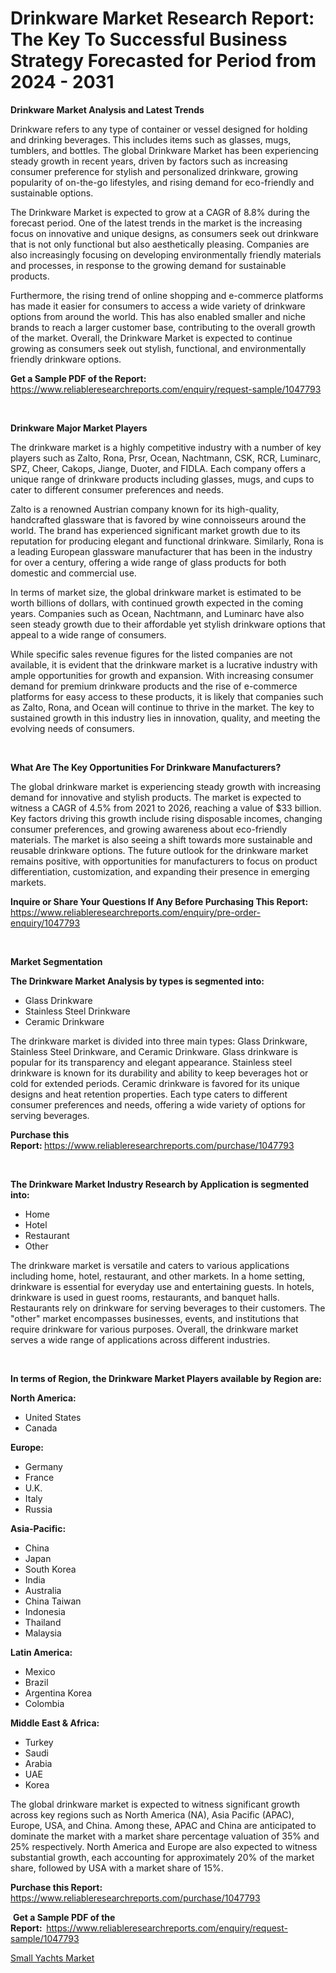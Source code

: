 <p><h1>Drinkware Market Research Report: The Key To Successful Business Strategy Forecasted for Period from 2024 - 2031</h1></p><p><strong>Drinkware Market Analysis and Latest Trends</strong></p>
<p><p>Drinkware refers to any type of container or vessel designed for holding and drinking beverages. This includes items such as glasses, mugs, tumblers, and bottles. The global Drinkware Market has been experiencing steady growth in recent years, driven by factors such as increasing consumer preference for stylish and personalized drinkware, growing popularity of on-the-go lifestyles, and rising demand for eco-friendly and sustainable options.</p><p>The Drinkware Market is expected to grow at a CAGR of 8.8% during the forecast period. One of the latest trends in the market is the increasing focus on innovative and unique designs, as consumers seek out drinkware that is not only functional but also aesthetically pleasing. Companies are also increasingly focusing on developing environmentally friendly materials and processes, in response to the growing demand for sustainable products.</p><p>Furthermore, the rising trend of online shopping and e-commerce platforms has made it easier for consumers to access a wide variety of drinkware options from around the world. This has also enabled smaller and niche brands to reach a larger customer base, contributing to the overall growth of the market. Overall, the Drinkware Market is expected to continue growing as consumers seek out stylish, functional, and environmentally friendly drinkware options.</p></p>
<p><strong>Get a Sample PDF of the Report:&nbsp;</strong> <a href="https://www.reliableresearchreports.com/enquiry/request-sample/1047793">https://www.reliableresearchreports.com/enquiry/request-sample/1047793</a></p>
<p>&nbsp;</p>
<p><strong>Drinkware Major Market Players</strong></p>
<p><p>The drinkware market is a highly competitive industry with a number of key players such as Zalto, Rona, Prsr, Ocean, Nachtmann, CSK, RCR, Luminarc, SPZ, Cheer, Cakops, Jiange, Duoter, and FIDLA. Each company offers a unique range of drinkware products including glasses, mugs, and cups to cater to different consumer preferences and needs.</p><p>Zalto is a renowned Austrian company known for its high-quality, handcrafted glassware that is favored by wine connoisseurs around the world. The brand has experienced significant market growth due to its reputation for producing elegant and functional drinkware. Similarly, Rona is a leading European glassware manufacturer that has been in the industry for over a century, offering a wide range of glass products for both domestic and commercial use.</p><p>In terms of market size, the global drinkware market is estimated to be worth billions of dollars, with continued growth expected in the coming years. Companies such as Ocean, Nachtmann, and Luminarc have also seen steady growth due to their affordable yet stylish drinkware options that appeal to a wide range of consumers.</p><p>While specific sales revenue figures for the listed companies are not available, it is evident that the drinkware market is a lucrative industry with ample opportunities for growth and expansion. With increasing consumer demand for premium drinkware products and the rise of e-commerce platforms for easy access to these products, it is likely that companies such as Zalto, Rona, and Ocean will continue to thrive in the market. The key to sustained growth in this industry lies in innovation, quality, and meeting the evolving needs of consumers.</p></p>
<p>&nbsp;</p>
<p><strong>What Are The Key Opportunities For Drinkware Manufacturers?</strong></p>
<p><p>The global drinkware market is experiencing steady growth with increasing demand for innovative and stylish products. The market is expected to witness a CAGR of 4.5% from 2021 to 2026, reaching a value of $33 billion. Key factors driving this growth include rising disposable incomes, changing consumer preferences, and growing awareness about eco-friendly materials. The market is also seeing a shift towards more sustainable and reusable drinkware options. The future outlook for the drinkware market remains positive, with opportunities for manufacturers to focus on product differentiation, customization, and expanding their presence in emerging markets.</p></p>
<p><strong>Inquire or Share Your Questions If Any Before Purchasing This Report:</strong> <a href="https://www.reliableresearchreports.com/enquiry/pre-order-enquiry/1047793">https://www.reliableresearchreports.com/enquiry/pre-order-enquiry/1047793</a></p>
<p>&nbsp;</p>
<p><strong>Market Segmentation</strong></p>
<p><strong>The Drinkware Market Analysis by types is segmented into:</strong></p>
<p><ul><li>Glass Drinkware</li><li>Stainless Steel Drinkware</li><li>Ceramic Drinkware</li></ul></p>
<p><p>The drinkware market is divided into three main types: Glass Drinkware, Stainless Steel Drinkware, and Ceramic Drinkware. Glass drinkware is popular for its transparency and elegant appearance. Stainless steel drinkware is known for its durability and ability to keep beverages hot or cold for extended periods. Ceramic drinkware is favored for its unique designs and heat retention properties. Each type caters to different consumer preferences and needs, offering a wide variety of options for serving beverages.</p></p>
<p><strong>Purchase this Report:&nbsp;</strong><a href="https://www.reliableresearchreports.com/purchase/1047793">https://www.reliableresearchreports.com/purchase/1047793</a></p>
<p>&nbsp;</p>
<p><strong>The Drinkware Market Industry Research by Application is segmented into:</strong></p>
<p><ul><li>Home</li><li>Hotel</li><li>Restaurant</li><li>Other</li></ul></p>
<p><p>The drinkware market is versatile and caters to various applications including home, hotel, restaurant, and other markets. In a home setting, drinkware is essential for everyday use and entertaining guests. In hotels, drinkware is used in guest rooms, restaurants, and banquet halls. Restaurants rely on drinkware for serving beverages to their customers. The "other" market encompasses businesses, events, and institutions that require drinkware for various purposes. Overall, the drinkware market serves a wide range of applications across different industries.</p></p>
<p>&nbsp;</p>
<p><strong>In terms of Region, the Drinkware Market Players available by Region are:</strong></p>
<p>
    <p> <strong> North America: </strong>
        <ul>
            <li>United States</li>
            <li>Canada</li>
        </ul>
        </p> 
    <p> <strong> Europe: </strong>
        <ul>
            <li>Germany</li>
            <li>France</li>
            <li>U.K.</li>
            <li>Italy</li>
            <li>Russia</li>
        </ul>
        </p> 
    <p> <strong> Asia-Pacific: </strong>
        <ul>
            <li>China</li>
            <li>Japan</li>
            <li>South Korea</li>
            <li>India</li>
            <li>Australia</li>
            <li>China Taiwan</li>
            <li>Indonesia</li>
            <li>Thailand</li>
            <li>Malaysia</li>
        </ul>
        </p> 
    <p> <strong> Latin America: </strong>
        <ul>
            <li>Mexico</li>
            <li>Brazil</li>
            <li>Argentina Korea</li>
            <li>Colombia</li>
        </ul>
        </p> 
    <p> <strong> Middle East & Africa: </strong>
        <ul>
            <li>Turkey</li>
            <li>Saudi</li>
            <li>Arabia</li>
            <li>UAE</li>
            <li>Korea</li>
        </ul>
    </p>
    </p>
<p><p>The global drinkware market is expected to witness significant growth across key regions such as North America (NA), Asia Pacific (APAC), Europe, USA, and China. Among these, APAC and China are anticipated to dominate the market with a market share percentage valuation of 35% and 25% respectively. North America and Europe are also expected to witness substantial growth, each accounting for approximately 20% of the market share, followed by USA with a market share of 15%.</p></p>
<p><strong>Purchase this Report: </strong><a href="https://www.reliableresearchreports.com/purchase/1047793">https://www.reliableresearchreports.com/purchase/1047793</a></p>
<p>&nbsp;<strong>Get a Sample PDF of the Report:&nbsp;&nbsp;</strong><a href="https://www.reliableresearchreports.com/enquiry/request-sample/1047793">https://www.reliableresearchreports.com/enquiry/request-sample/1047793</a></p>
<p><strong></strong></p>
<p><p><a href="https://angry-finch-aaf.notion.site/Small-Yachts-Market-Size-2024-2031-Global-Industrial-Analysis-Key-Geographical-Regions-Market-Sh-c4bf8fa69b58469f8d937f7582234443">Small Yachts Market</a></p></p>